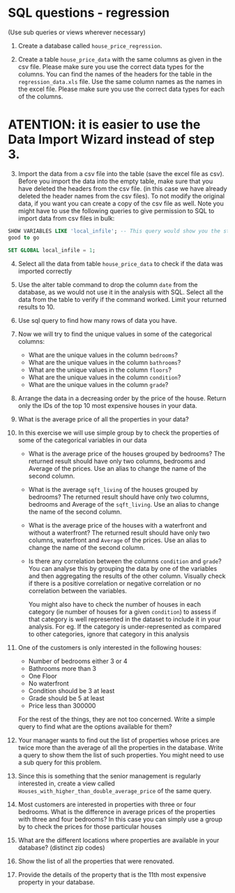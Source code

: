 # SQL questions - regression

(Use sub queries or views wherever necessary)

1. Create a database called `house_price_regression`.

2. Create a table `house_price_data` with the same columns as given in the csv file. Please make sure you use the correct data types for the columns. 
You can find the names of the headers for the table in the `regression_data.xls` file. Use the same column names as the names in the excel file. Please make sure you use 
the correct data types for each of the columns.

# ATENTION: it is easier to use the Data Import Wizard instead of step 3.
3. Import the data from a csv file into the table (save the excel file as csv). Before you import the data into the empty table, make sure that you have deleted the headers 
from the csv file. (in this case we have already deleted the header names from the csv files).  To not modify the original data, if you want you can create a copy of the csv
 file as well. Note you might have to use the following queries to give permission to SQL to import data from csv files in bulk:

```sql
SHOW VARIABLES LIKE 'local_infile'; -- This query would show you the status of the variable ‘local_infile’. If it is off, use the next command, otherwise you should be 
good to go

SET GLOBAL local_infile = 1;
```


4.  Select all the data from table `house_price_data` to check if the data was imported correctly

5.  Use the alter table command to drop the column `date` from the database, as we would not use it in the analysis with SQL. Select all the data from the table to 
verify if the command worked. Limit your returned results to 10.

6.  Use sql query to find how many rows of data you have.

7.  Now we will try to find the unique values in some of the categorical columns:

    - What are the unique values in the column `bedrooms`?
    - What are the unique values in the column `bathrooms`?
    - What are the unique values in the column `floors`?
    - What are the unique values in the column `condition`?
    - What are the unique values in the column `grade`?


8.  Arrange the data in a decreasing order by the price of the house. Return only the IDs of the top 10 most expensive houses in your data.

9.  What is the average price of all the properties in your data?

10. In this exercise we will use simple group by to check the properties of some of the categorical variables in our data

    - What is the average price of the houses grouped by bedrooms? The returned result should have only two columns, bedrooms and Average of the prices. Use an alias to 
change the name of the second column.
    - What is the average `sqft_living` of the houses grouped by bedrooms? The returned result should have only two columns, bedrooms and Average of the `sqft_living`.
 Use an alias to change the name of the second column.
    - What is the average price of the houses with a waterfront and without a waterfront? The returned result should have only two columns, waterfront and `Average` of 
the prices. Use an alias to change the name of the second column.
    - Is there any correlation between the columns `condition` and `grade`? You can analyse this by grouping the data by one of the variables and then aggregating the 
results of the other column. Visually check if there is a positive correlation or negative correlation or no correlation between the variables.

        You might also have to check the number of houses in each category (ie number of houses for a given `condition`) to assess if that category is well 
represented in the dataset to include it in your analysis. For eg. If the category is under-represented as compared to other categories, ignore that category in this analysis

11. One of the customers is only interested in the following houses:

    - Number of bedrooms either 3 or 4
    - Bathrooms more than 3
    - One Floor
    - No waterfront
    - Condition should be 3 at least
    - Grade should be 5 at least
    - Price less than 300000

    For the rest of the things, they are not too concerned. Write a simple query to find what are the options available for them?

12. Your manager wants to find out the list of properties whose prices are twice more than the average of all the properties in the database. Write a query to show them the 
list of such properties. You might need to use a sub query for this problem.

13. Since this is something that the senior management is regularly interested in, create a view called `Houses_with_higher_than_double_average_price` of the same query.

14. Most customers are interested in properties with three or four bedrooms. What is the difference in average prices of the properties with three and four bedrooms? 
In this case you can simply use a group by to check the prices for those particular houses

15. What are the different locations where properties are available in your database? (distinct zip codes)

16. Show the list of all the properties that were renovated.

17. Provide the details of the property that is the 11th most expensive property in your database.
